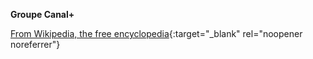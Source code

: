 **Groupe Canal+**<br>

[From Wikipedia, the free encyclopedia](https://en.wikipedia.org/wiki/Groupe_Canal%2B){:target="\_blank" rel="noopener noreferrer"}
